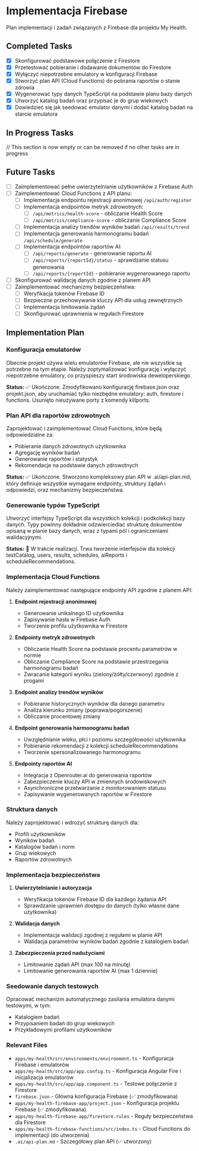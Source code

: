 # Implementacja Firebase

Plan implementacji i zadań związanych z Firebase dla projektu My Health.

## Completed Tasks

- [x] Skonfigurować podstawowe połączenie z Firestore
- [x] Przetestować pobieranie i dodawanie dokumentów do Firestore
- [x] Wyłączyć niepotrzebne emulatory w konfiguracji Firebase
- [x] Stworzyć plan API (Cloud Functions) do pobrania raportów o stanie zdrowia
- [x] Wygenerować typy danych TypeScript na podstawie planu bazy danych
- [x] Utworzyć katalog badań oraz przypisać je do grup wiekowych
- [x] Dowiedzieć się jak seedować emulator danymi i dodać katalog badań na starcie emulatora

## In Progress Tasks

// This section is now empty or can be removed if no other tasks are in progress

## Future Tasks

- [ ] Zaimplementować pełne uwierzytelnianie użytkowników z Firebase Auth
- [ ] Zaimplementować Cloud Functions z API planu:
  - [ ] Implementacja endpointu rejestracji anonimowej `/api/auth/register`
  - [ ] Implementacja endpointów metryk zdrowotnych:
    - [ ] `/api/metrics/health-score` - obliczanie Health Score
    - [ ] `/api/metrics/compliance-score` - obliczanie Compliance Score
  - [ ] Implementacja analizy trendów wyników badań `/api/results/trend`
  - [ ] Implementacja generowania harmonogramu badań `/api/schedule/generate`
  - [ ] Implementacja endpointów raportów AI:
    - [ ] `/api/reports/generate` - generowanie raportu AI
    - [ ] `/api/reports/{reportId}/status` - sprawdzanie statusu generowania
    - [ ] `/api/reports/{reportId}` - pobieranie wygenerowanego raportu
- [ ] Skonfigurować walidację danych zgodnie z planem API
- [ ] Zaimplementować mechanizmy bezpieczeństwa:
  - [ ] Weryfikacja tokenów Firebase ID
  - [ ] Bezpieczne przechowywanie kluczy API dla usług zewnętrznych
  - [ ] Implementacja limitowania żądań
  - [ ] Skonfigurować uprawnienia w regułach Firestore

## Implementation Plan

### Konfiguracja emulatorów

Obecnie projekt używa wielu emulatorów Firebase, ale nie wszystkie są potrzebne na tym etapie. 
Należy zoptymalizować konfigurację i wyłączyć niepotrzebne emulatory, co przyspieszy start środowiska deweloperskiego.

**Status:** ✅ Ukończone. Zmodyfikowano konfigurację firebase.json oraz projekt.json, aby uruchamiać tylko niezbędne emulatory: auth, firestore i functions. Usunięto nieużywane porty z komendy killports.

### Plan API dla raportów zdrowotnych

Zaprojektować i zaimplementować Cloud Functions, które będą odpowiedzialne za:
- Pobieranie danych zdrowotnych użytkownika
- Agregację wyników badań
- Generowanie raportów i statystyk
- Rekomendacje na podstawie danych zdrowotnych

**Status:** ✅ Ukończone. Stworzono kompleksowy plan API w .ai/api-plan.md, który definiuje wszystkie wymagane endpointy, struktury żądań i odpowiedzi, oraz mechanizmy bezpieczeństwa.

### Generowanie typów TypeScript

Utworzyć interfejsy TypeScript dla wszystkich kolekcji i podkolekcji bazy danych. Typy powinny dokładnie odzwierciedlać strukturę dokumentów opisaną w planie bazy danych, wraz z typami pól i ograniczeniami walidacyjnymi.

**Status:** 🔄 W trakcie realizacji. Trwa tworzenie interfejsów dla kolekcji testCatalog, users, results, schedules, aiReports i scheduleRecommendations.

### Implementacja Cloud Functions

Należy zaimplementować następujące endpointy API zgodnie z planem API:

1. **Endpoint rejestracji anonimowej**
   - Generowanie unikalnego ID użytkownika
   - Zapisywanie hasła w Firebase Auth
   - Tworzenie profilu użytkownika w Firestore

2. **Endpointy metryk zdrowotnych**
   - Obliczanie Health Score na podstawie procentu parametrów w normie
   - Obliczanie Compliance Score na podstawie przestrzegania harmonogramu badań
   - Zwracanie kategorii wyniku (zielony/żółty/czerwony) zgodnie z progami

3. **Endpoint analizy trendów wyników**
   - Pobieranie historycznych wyników dla danego parametru
   - Analiza kierunku zmiany (poprawa/pogorszenie)
   - Obliczanie procentowej zmiany

4. **Endpoint generowania harmonogramu badań**
   - Uwzględnianie wieku, płci i poziomu szczegółowości użytkownika
   - Pobieranie rekomendacji z kolekcji scheduleRecommendations
   - Tworzenie spersonalizowanego harmonogramu

5. **Endpointy raportów AI**
   - Integracja z Openrouter.ai do generowania raportów
   - Zabezpieczenie kluczy API w zmiennych środowiskowych
   - Asynchroniczne przetwarzanie z monitorowaniem statusu
   - Zapisywanie wygenerowanych raportów w Firestore

### Struktura danych

Należy zaprojektować i wdrożyć strukturę danych dla:
- Profili użytkowników
- Wyników badań
- Katalogów badań i norm
- Grup wiekowych
- Raportów zdrowotnych

### Implementacja bezpieczeństwa

1. **Uwierzytelnianie i autoryzacja**
   - Weryfikacja tokenów Firebase ID dla każdego żądania API
   - Sprawdzanie uprawnień dostępu do danych (tylko własne dane użytkownika)

2. **Walidacja danych**
   - Implementacja walidacji zgodnej z regułami w planie API
   - Walidacja parametrów wyników badań zgodnie z katalogiem badań

3. **Zabezpieczenia przed nadużyciami**
   - Limitowanie żądań API (max 100 na minutę)
   - Limitowanie generowania raportów AI (max 1 dziennie)

### Seedowanie danych testowych

Opracować mechanizm automatycznego zasilania emulatora danymi testowymi, w tym:
- Katalogiem badań
- Przypisaniem badań do grup wiekowych
- Przykładowymi profilami użytkowników

### Relevant Files

- `apps/my-health/src/environments/environment.ts` - Konfiguracja Firebase i emulatorów
- `apps/my-health/src/app/app.config.ts` - Konfiguracja Angular Fire i inicjalizacja emulatorów
- `apps/my-health/src/app/app.component.ts` - Testowe połączenie z Firestore
- `firebase.json` - Główna konfiguracja Firebase (✅ zmodyfikowana)
- `apps/my-health-firebase-app/project.json` - Konfiguracja projektu Firebase (✅ zmodyfikowana)
- `apps/my-health-firebase-app/firestore.rules` - Reguły bezpieczeństwa dla Firestore
- `apps/my-health-firebase-functions/src/index.ts` - Cloud Functions do implementacji (do utworzenia)
- `.ai/api-plan.md` - Szczegółowy plan API (✅ utworzony) 